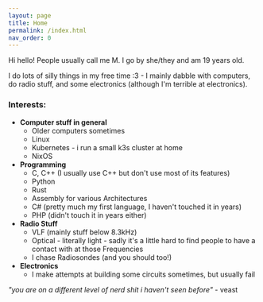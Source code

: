 ```yaml
---
layout: page
title: Home
permalink: /index.html
nav_order: 0
---
```

Hi hello! People usually call me M. I go by she/they and am 19 years old.

I do lots of silly things in my free time :3 - I mainly dabble with computers, do radio stuff, and some electronics (although I'm terrible at electronics).

### Interests:
- **Computer stuff in general**
  - Older computers sometimes
  - Linux <!-- TODO: linux journey blogpost sometime maybe -->
  - Kubernetes - i run a small k3s cluster at home
  - NixOS
- **Programming**
  - C, C++ (I usually use C++ but don't use most of its features)
  - Python
  - Rust
  - Assembly for various Architectures
  - C# (pretty much my first language, I haven't touched it in years)
  - PHP (didn't touch it in years either)
- **Radio Stuff**
  - VLF (mainly stuff below 8.3kHz)
  - Optical - literally light - sadly it's a little hard to find people to have a contact with at those Frequencies
  - I chase Radiosondes (and you should too!) <!-- TODO: link to some nice blog post about that -->
- **Electronics**
  - I make attempts at building some circuits sometimes, but usually fail

_"you are on a different level of nerd shit i haven't seen before"_ - veast
